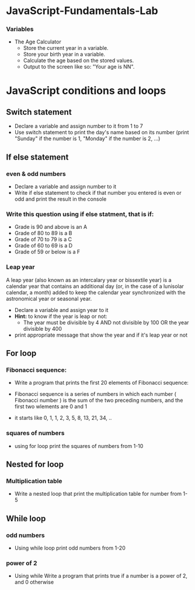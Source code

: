 # JavaScript-Fundamentals-Lab

### Variables
- The Age Calculator  
    - Store the current year in a variable.
    - Store your birth year in a variable.
    - Calculate the age based on the stored values.
    - Output to the screen like so: "Your age is NN".
# JavaScript conditions and loops

## Switch statement
- Declare a variable and assign number to it from 1 to 7
- Use switch statement to print the day's name based on its number (print "Sunday" if the number is 1, "Monday" if the number is 2, ...)



## If else statement
### even & odd numbers
- Declare a variable and assign number to it 
- Write if else statement to check if that number you entered is even or odd and print the result in the console

### Write this question using if else statment, that is if:

* Grade is 90 and above is an A 
* Grade of 80 to 89 is a B  
* Grade of 70 to 79 is a C  
* Grade of 60 to 69 is a D 
* Grade of 59 or below is a F


### Leap year
A leap year (also known as an intercalary year or bissextile year) is a calendar year that contains an additional day (or, in the case of a lunisolar calendar, a month) added to keep the calendar year synchronized with the astronomical year or seasonal year.
- Declare a variable and assign year to it 
- **Hint:** to know if the year is leap or not:
    - The year must be divisible by 4 AND not divisible by 100 OR the year divisible by 400 
- print appropriate message that show the year and if it's leap year or not



## For loop
### Fibonacci sequence: 

* Write a program that prints the first 20 elements of Fibonacci sequence: 

* Fibonacci sequence is a series of numbers in which each number ( Fibonacci number ) is the sum of the two preceding numbers, and the first two wlements are 0 and 1

* it starts like 0, 1, 1, 2, 3, 5, 8, 13, 21, 34, ..

### squares of numbers
* using for loop print the squares of numbers from 1-10 

## Nested for loop
### Multiplication table
- Write a nested loop that print the multiplication table for number from 1-5


## While loop
### odd numbers
* Using while loop print odd numbers from 1-20
### power of 2
*  Using while Write a program that prints true if a number is a power of 2, and 0 otherwise
